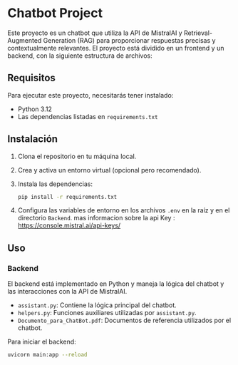# Chatbot Project

Este proyecto es un chatbot que utiliza la API de MistralAI y Retrieval-Augmented Generation (RAG) para proporcionar respuestas precisas y contextualmente relevantes. El proyecto está dividido en un frontend y un backend, con la siguiente estructura de archivos:


## Requisitos

Para ejecutar este proyecto, necesitarás tener instalado:

- Python 3.12
- Las dependencias listadas en `requirements.txt`

## Instalación

1. Clona el repositorio en tu máquina local.
2. Crea y activa un entorno virtual (opcional pero recomendado).
3. Instala las dependencias:

    ```bash
    pip install -r requirements.txt
    ```

4. Configura las variables de entorno en los archivos `.env` en la raíz y en el directorio `Backend`.
   mas informacion sobre la api Key : https://console.mistral.ai/api-keys/

## Uso

### Backend

El backend está implementado en Python y maneja la lógica del chatbot y las interacciones con la API de MistralAI.

- `assistant.py`: Contiene la lógica principal del chatbot.
- `helpers.py`: Funciones auxiliares utilizadas por `assistant.py`.
- `Documento_para_ChatBot.pdf`: Documentos de referencia utilizados por el chatbot.

Para iniciar el backend:

```bash
uvicorn main:app --reload


